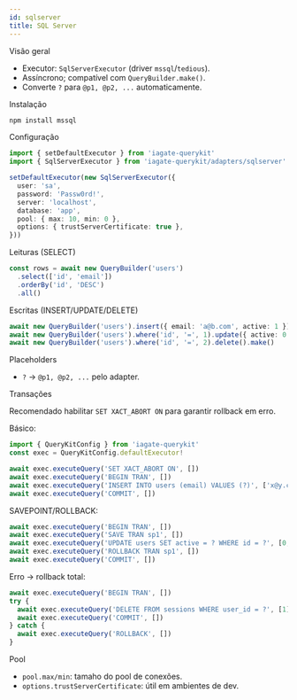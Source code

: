 ```yaml
---
id: sqlserver
title: SQL Server
---
```


Visão geral

- Executor: `SqlServerExecutor` (driver `mssql`/`tedious`).
- Assíncrono; compatível com `QueryBuilder.make()`.
- Converte `?` para `@p1, @p2, ...` automaticamente.

Instalação
```bash
npm install mssql
```

Configuração
```ts
import { setDefaultExecutor } from 'iagate-querykit'
import { SqlServerExecutor } from 'iagate-querykit/adapters/sqlserver'

setDefaultExecutor(new SqlServerExecutor({
  user: 'sa',
  password: 'Passw0rd!',
  server: 'localhost',
  database: 'app',
  pool: { max: 10, min: 0 },
  options: { trustServerCertificate: true },
}))
```

Leituras (SELECT)
```ts
const rows = await new QueryBuilder('users')
  .select(['id', 'email'])
  .orderBy('id', 'DESC')
  .all()
```

Escritas (INSERT/UPDATE/DELETE)
```ts
await new QueryBuilder('users').insert({ email: 'a@b.com', active: 1 }).make()
await new QueryBuilder('users').where('id', '=', 1).update({ active: 0 }).make()
await new QueryBuilder('users').where('id', '=', 2).delete().make()
```

Placeholders

- `?` → `@p1, @p2, ...` pelo adapter.

Transações

Recomendado habilitar `SET XACT_ABORT ON` para garantir rollback em erro.

Básico:
```ts
import { QueryKitConfig } from 'iagate-querykit'
const exec = QueryKitConfig.defaultExecutor!

await exec.executeQuery('SET XACT_ABORT ON', [])
await exec.executeQuery('BEGIN TRAN', [])
await exec.executeQuery('INSERT INTO users (email) VALUES (?)', ['x@y.com'])
await exec.executeQuery('COMMIT', [])
```

SAVEPOINT/ROLLBACK:
```ts
await exec.executeQuery('BEGIN TRAN', [])
await exec.executeQuery('SAVE TRAN sp1', [])
await exec.executeQuery('UPDATE users SET active = ? WHERE id = ?', [0, 1])
await exec.executeQuery('ROLLBACK TRAN sp1', [])
await exec.executeQuery('COMMIT', [])
```

Erro → rollback total:
```ts
await exec.executeQuery('BEGIN TRAN', [])
try {
  await exec.executeQuery('DELETE FROM sessions WHERE user_id = ?', [1])
  await exec.executeQuery('COMMIT', [])
} catch {
  await exec.executeQuery('ROLLBACK', [])
}
```

Pool

- `pool.max/min`: tamaho do pool de conexões.
- `options.trustServerCertificate`: útil em ambientes de dev. 